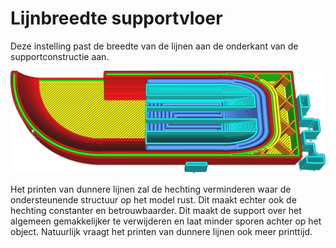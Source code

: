 Lijnbreedte supportvloer
====
Deze instelling past de breedte van de lijnen aan de onderkant van de supportconstructie aan.

<!--screenshot {
"image_path": "support_bottom_line_width.png",
"modellen": [
    {
        "script": "gutter_lift.scad",
        "transformatie": ["mirrorZ", "schaal(0.5)"]
    }
],
"camerapositie": [-45, 0, 104],
"camera_lookat": [0, 0, 3],
"instellingen": {
    "support_enable": waar,
    "support_bottom_enable": waar,
    "support_bottom_line_width": 0,8
},
"laag": 65,
"kleuren": 64
}-->
![De onderkant van de suportconstructie (donkerblauw) is met bredere lijnen geprint dan de rest van de support](../../../articles/images/support_bottom_line_width.png)

Het printen van dunnere lijnen zal de hechting verminderen waar de ondersteunende structuur op het model rust. Dit maakt echter ook de hechting constanter en betrouwbaarder. Dit maakt de support over het algemeen gemakkelijker te verwijderen en laat minder sporen achter op het object. Natuurlijk vraagt ​​het printen van dunnere lijnen ook meer printtijd.